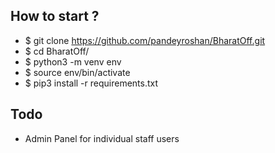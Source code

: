 ## How to start ?
* $ git clone https://github.com/pandeyroshan/BharatOff.git
* $ cd BharatOff/
* $ python3 -m venv env
* $ source env/bin/activate
* $ pip3 install -r requirements.txt


## Todo
* Admin Panel for individual staff users